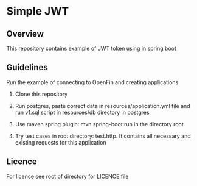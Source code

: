 # Simple JWT

## Overview
This repository contains example of JWT token using in spring boot

## Guidelines
Run the example of connecting to OpenFin and creating applications

1. Clone this repository

2. Run postgres, paste correct data in resources/application.yml file and run v1.sql script in resources/db directory in postgres

3. Use maven spring plugin: mvn spring-boot:run in the directory root

4. Try test cases in root directory: test.http. It contains all necessary and existing requests for this application

## Licence
For licence see root of directory for LICENCE file
